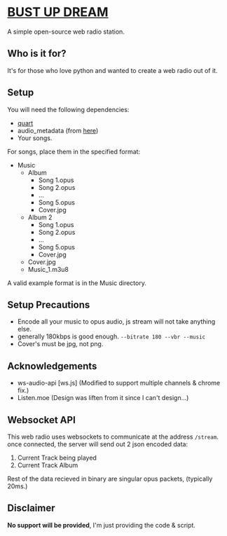 # [BUST UP DREAM](https://www.youtube.com/watch?v=anzcYSTY270)

A simple open-source web radio station.

## Who is it for?

It's for those who love python and wanted to create a web radio out of it.

## Setup

You will need the following dependencies:

- [quart](https://pypi.org/project/quart/)
- audio_metadata (from [here](https://github.com/thebigmunch/audio-metadata))
- Your songs.

For songs, place them in the specified format:

- Music
   - Album
      - Song 1.opus
      - Song 2.opus
      - ...
      - Song 5.opus
      - Cover.jpg
   - Album 2
      - Song 1.opus
      - Song 2.opus
      - ...
      - Song 5.opus
      - Cover.jpg
   - Cover.jpg
   - Music_1.m3u8

A valid example format is in the Music directory.

## Setup Precautions

- Encode all your music to opus audio, js stream will not take anything else.
- generally 180kbps is good enough. `--bitrate 180 --vbr --music`
- Cover's must be jpg, not png.

## Acknowledgements

- ws-audio-api [ws.js] (Modified to support multiple channels & chrome fix.)
- Listen.moe (Design was liften from it since I can't design...)

## Websocket API

This web radio uses websockets to communicate at the address `/stream`. once connected, the server will send out 2 json encoded data:

1. Current Track being played
2. Current Track Album

Rest of the data recieved in binary are singular opus packets, (typically 20ms.)

## Disclaimer

**No support will be provided**, I'm just providing the code & script. 
